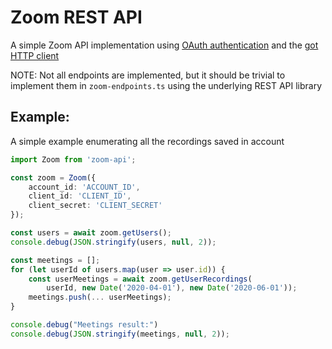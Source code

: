 # Zoom REST API

A simple Zoom API implementation using [OAuth authentication](https://developers.zoom.us/docs/internal-apps/#postman) and the [got HTTP client](https://github.com/sindresorhus/got)

NOTE: Not all endpoints are implemented, but it should be trivial to implement them in `zoom-endpoints.ts` using the underlying REST API library

## Example:

A simple example enumerating all the recordings saved in account

```typescript
import Zoom from 'zoom-api';

const zoom = Zoom({
    account_id: 'ACCOUNT_ID',
    client_id: 'CLIENT_ID',
    client_secret: 'CLIENT_SECRET'
});

const users = await zoom.getUsers();
console.debug(JSON.stringify(users, null, 2));

const meetings = [];
for (let userId of users.map(user => user.id)) {
    const userMeetings = await zoom.getUserRecordings(
        userId, new Date('2020-04-01'), new Date('2020-06-01'));
    meetings.push(... userMeetings);
}

console.debug("Meetings result:")
console.debug(JSON.stringify(meetings, null, 2));
```